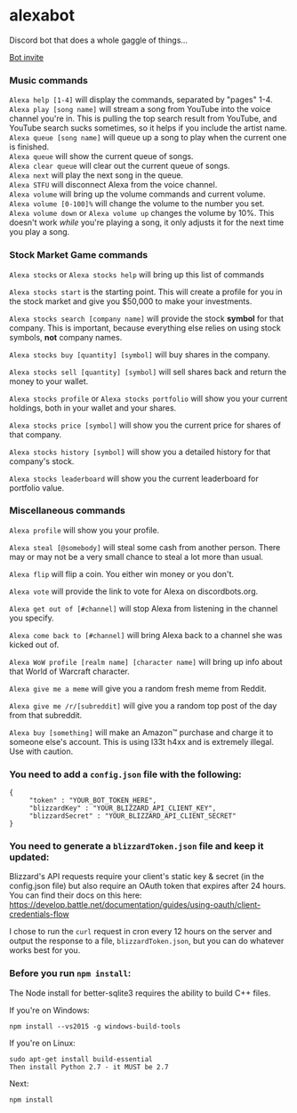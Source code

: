 # alexabot
Discord bot that does a whole gaggle of things...

[Bot invite](https://discordapp.com/api/oauth2/authorize?client_id=534469636381736981&permissions=8&redirect_uri=https%3A%2F%2Fdiscordapp.com%2Foauth2%2Fauthorize%3F%26client_id%3D534469636381736981%26scope%3Dbot&scope=bot)

### Music commands
`Alexa help [1-4]` will display the commands, separated by "pages" 1-4.  
`Alexa play [song name]` will stream a song from YouTube into the voice channel you're in. This is pulling the top search result from YouTube, and YouTube search sucks sometimes, so it helps if you include the artist name.  
`Alexa queue [song name]` will queue up a song to play when the current one is finished.  
`Alexa queue` will show the current queue of songs.  
`Alexa clear queue` will clear out the current queue of songs.  
`Alexa next` will play the next song in the queue.  
`Alexa STFU` will disconnect Alexa from the voice channel.  
`Alexa volume` will bring up the volume commands and current volume.  
`Alexa volume [0-100]%` will change the volume to the number you set.  
`Alexa volume down` or `Alexa volume up` changes the volume by 10%. This doesn't work *while* you're playing a song, it only adjusts it for the next time you play a song.  

### Stock Market Game commands
`Alexa stocks` or `Alexa stocks help` will bring up this list of commands

`Alexa stocks start` is the starting point. This will create a profile for you in the stock market and give you $50,000 to make your investments.

`Alexa stocks search [company name]` will provide the stock **symbol** for that company. This is important, because everything else relies on using stock symbols, **not** company names.

`Alexa stocks buy [quantity] [symbol]` will buy shares in the company.

`Alexa stocks sell [quantity] [symbol]` will sell shares back and return the money to your wallet.

`Alexa stocks profile` or `Alexa stocks portfolio` will show you your current holdings, both in your wallet and your shares.

`Alexa stocks price [symbol]` will show you the current price for shares of that company.

`Alexa stocks history [symbol]` will show you a detailed history for that company's stock.

`Alexa stocks leaderboard` will show you the current leaderboard for portfolio value.

### Miscellaneous commands
`Alexa profile` will show you your profile.

`Alexa steal [@somebody]` will steal some cash from another person. There may or may not be a very small chance to steal a lot more than usual.

`Alexa flip` will flip a coin. You either win money or you don't.

`Alexa vote` will provide the link to vote for Alexa on discordbots.org.

`Alexa get out of [#channel]` will stop Alexa from listening in the channel you specify.

`Alexa come back to [#channel]` will bring Alexa back to a channel she was kicked out of.

`Alexa WoW profile [realm name] [character name]` will bring up info about that World of Warcraft character.

`Alexa give me a meme` will give you a random fresh meme from Reddit.

`Alexa give me /r/[subreddit]` will give you a random top post of the day from that subreddit.

`Alexa buy [something]` will make an Amazon™ purchase and charge it to someone else's account. This is using l33t h4xx and is extremely illegal. Use with caution.

### You need to add a `config.json` file with the following:

```
{  
     "token" : "YOUR_BOT_TOKEN_HERE",
     "blizzardKey" : "YOUR_BLIZZARD_API_CLIENT_KEY",
     "blizzardSecret" : "YOUR_BLIZZARD_API_CLIENT_SECRET"
}
```

### You need to generate a `blizzardToken.json` file and keep it updated:
Blizzard's API requests require your client's static key & secret (in the config.json file) but also require an OAuth token that expires after 24 hours. You can find their docs on this here:
https://develop.battle.net/documentation/guides/using-oauth/client-credentials-flow

I chose to run the `curl` request in cron every 12 hours on the server and output the response to a file, `blizzardToken.json`, but you can do whatever works best for you.

### Before you run `npm install`:

The Node install for better-sqlite3 requires the ability to build C++ files.

If you're on Windows:
```
npm install --vs2015 -g windows-build-tools
```
If you're on Linux:
```
sudo apt-get install build-essential
Then install Python 2.7 - it MUST be 2.7
```
Next:
```
npm install
```
